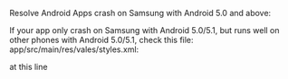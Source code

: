 Resolve Android Apps crash on Samsung with Android 5.0 and above:

If your app only crash on Samsung with Android 5.0/5.1, but runs well on other phones with Android 5.0/5.1, check this file:
app/src/main/res/vales/styles.xml: 

at this line <style name="YourProjectTheme" parent="...">, check if your code is such as 

   <style name="YourProjectTheme" parent="Base.ThemeOverlay.AppCompat.Light">
Samsung phones with Android 5.0/5.1 will crash on Base.ThemeOverlay... themes.
   
To deal with this bug, use Anroid Styles theme, such as:
   <style name="YourProjectTheme" parent="@android:style/Theme.Holo.Light">
   
The bug is very difficult to find, because Android Studio is unable to show where this happens, it will show you that 
   "android.view.InflateException: Binary XML file line #7"
or
   crash at com.android.internal.widget.ActionBarContextView
And both of them has nothing to do with the real reason. 

I use almost four days to check where the bug is in a large project. (I am alex9xu@hotmail.com)
I searched with google and bing, and found nothing useful. So, am I the first one encounter this problem?

To help others deal with such bug, I write this.

